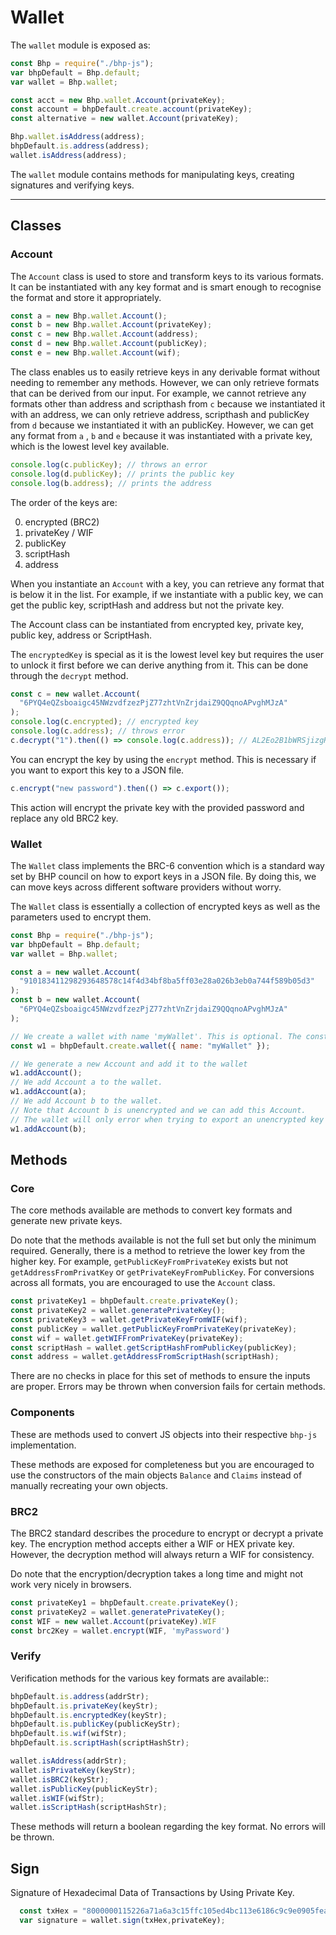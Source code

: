 # Wallet

The `wallet` module is exposed as:

```js
const Bhp = require("./bhp-js");
var bhpDefault = Bhp.default;
var wallet = Bhp.wallet;

const acct = new Bhp.wallet.Account(privateKey);
const account = bhpDefault.create.account(privateKey);
const alternative = new wallet.Account(privateKey);

Bhp.wallet.isAddress(address);
bhpDefault.is.address(address);
wallet.isAddress(address);
```

The `wallet` module contains methods for manipulating keys, creating signatures and verifying keys.

---

## Classes

### Account

The `Account` class is used to store and transform keys to its various formats. It can be instantiated with any key format and is smart enough to recognise the format and store it appropriately.

```js
const a = new Bhp.wallet.Account();
const b = new Bhp.wallet.Account(privateKey);
const c = new Bhp.wallet.Account(address);
const d = new Bhp.wallet.Account(publicKey);
const e = new Bhp.wallet.Account(wif);
```

The class enables us to easily retrieve keys in any derivable format without needing to remember any methods. However, we can only retrieve formats that can be derived from our input. For example, we cannot retrieve any formats other than address and scripthash from `c` because we instantiated it with an address, we can only retrieve address, scripthash and publicKey from `d` because we instantiated it with an publicKey. However, we can get any format from `a` , `b` and  `e` because it was instantiated with a private key, which is the lowest level key available.

```js
console.log(c.publicKey); // throws an error
console.log(d.publicKey); // prints the public key
console.log(b.address); // prints the address
```

The order of the keys are:

0. encrypted (BRC2)
1. privateKey / WIF
1. publicKey
1. scriptHash
1. address

When you instantiate an `Account` with a key, you can retrieve any format that is below it in the list. For example, if we instantiate with a public key, we can get the public key, scriptHash and address but not the private key.

The Account class can be instantiated from encrypted key, private key, public key, address or ScriptHash.

The `encryptedKey` is special as it is the lowest level key but requires the user to unlock it first before we can derive anything from it. This can be done through the `decrypt` method.

```js
const c = new wallet.Account(
  "6PYQ4eQZsboaigc45NWzvdfzezPjZ77zhtVnZrjdaiZ9QQqnoAPvghMJzA"
);
console.log(c.encrypted); // encrypted key
console.log(c.address); // throws error
c.decrypt("1").then(() => console.log(c.address)); // AL2Eo2B1bWRSjizgRsFWoUShAYvv4NMiFq
```

You can encrypt the key by using the `encrypt` method. This is necessary if you want to export this key to a JSON file.

```ts
c.encrypt("new password").then(() => c.export());
```

This action will encrypt the private key with the provided password and replace any old BRC2 key.

### Wallet

The `Wallet` class implements the BRC-6 convention which is a standard way set by BHP council on how to export keys in a JSON file. By doing this, we can move keys across different software providers without worry.

The `Wallet` class is essentially a collection of encrypted keys as well as the parameters used to encrypt them.

```js
const Bhp = require("./bhp-js");
var bhpDefault = Bhp.default;
var wallet = Bhp.wallet;

const a = new wallet.Account(
  "910183411298293648578c14f4d34bf8ba5ff03e28a026b3eb0a744f589b05d3"
);
const b = new wallet.Account(
  "6PYQ4eQZsboaigc45NWzvdfzezPjZ77zhtVnZrjdaiZ9QQqnoAPvghMJzA"
);

// We create a wallet with name 'myWallet'. This is optional. The constructor is fine with no arguments.
const w1 = bhpDefault.create.wallet({ name: "myWallet" });

// We generate a new Account and add it to the wallet
w1.addAccount();
// We add Account a to the wallet.
w1.addAccount(a);
// We add Account b to the wallet.
// Note that Account b is unencrypted and we can add this Account.
// The wallet will only error when trying to export an unencrypted key but does not prevent you from adding it.
w1.addAccount(b);
```

## Methods

### Core

The core methods available are methods to convert key formats and generate new private keys.

Do note that the methods available is not the full set but only the minimum required. Generally, there is a method to retrieve the lower key from the higher key. For example, `getPublicKeyFromPrivateKey` exists but not `getAddressFromPrivatKey` or `getPrivateKeyFromPublicKey`. For conversions across all formats, you are encouraged to use the `Account` class.

```js
const privateKey1 = bhpDefault.create.privateKey();
const privateKey2 = wallet.generatePrivateKey();
const privateKey3 = wallet.getPrivateKeyFromWIF(wif);
const publicKey = wallet.getPublicKeyFromPrivateKey(privateKey);
const wif = wallet.getWIFFromPrivateKey(privateKey);
const scriptHash = wallet.getScriptHashFromPublicKey(publicKey);
const address = wallet.getAddressFromScriptHash(scriptHash);
```

There are no checks in place for this set of methods to ensure the inputs are proper. Errors may be thrown when conversion fails for certain methods.

### Components

These are methods used to convert JS objects into their respective `bhp-js` implementation.

These methods are exposed for completeness but you are encouraged to use the constructors of the main objects `Balance` and `Claims` instead of manually recreating your own objects.

### BRC2

The BRC2 standard describes the procedure to encrypt or decrypt a private key. The encryption method accepts either a WIF or HEX private key. However, the decryption method will always return a WIF for consistency.

Do note that the encryption/decryption takes a long time and might not work very nicely in browsers.

```js
const privateKey1 = bhpDefault.create.privateKey();
const privateKey2 = wallet.generatePrivateKey();
const WIF = new wallet.Account(privateKey).WIF
const brc2Key = wallet.encrypt(WIF, 'myPassword')
```

### Verify

Verification methods for the various key formats are available::

```js
bhpDefault.is.address(addrStr);
bhpDefault.is.privateKey(keyStr);
bhpDefault.is.encryptedKey(keyStr);
bhpDefault.is.publicKey(publicKeyStr);
bhpDefault.is.wif(wifStr);
bhpDefault.is.scriptHash(scriptHashStr);

wallet.isAddress(addrStr);
wallet.isPrivateKey(keyStr);
wallet.isBRC2(keyStr);
wallet.isPublicKey(publicKeyStr);
wallet.isWIF(wifStr);
wallet.isScriptHash(scriptHashStr);
```

These methods will return a boolean regarding the key format. No errors will be thrown.

## Sign

Signature of Hexadecimal Data of Transactions by Using Private Key.

```js
  const txHex = "8000000115226a71a6a3c15ffc105ed4bc113e6186c9c9e0905feae155bd403d425362a701000254a80a4c72f6157a7af0a753fc4ac4af6b159a17634dd57fecf319feab6ff713204e0000000000008226c513e2aa717f2f32d3c5fb2bcb492acfc3dc54a80a4c72f6157a7af0a753fc4ac4af6b159a17634dd57fecf319feab6ff7139f47de11000000008226c513e2aa717f2f32d3c5fb2bcb492acfc3dc"
  var signature = wallet.sign(txHex,privateKey);
```

